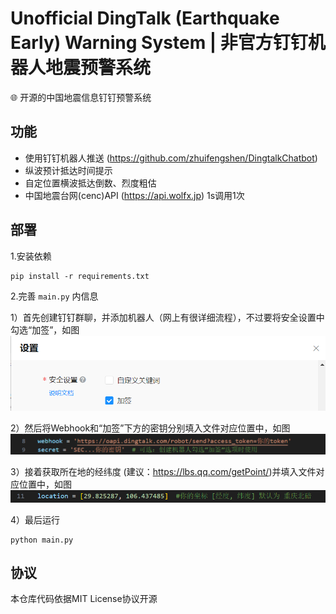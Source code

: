 # Unofficial DingTalk (Earthquake Early) Warning System | 非官方钉钉机器人地震预警系统
🌐 开源的中国地震信息钉钉预警系统

## 功能
- 使用钉钉机器人推送 (https://github.com/zhuifengshen/DingtalkChatbot)
- 纵波预计抵达时间提示
- 自定位置横波抵达倒数、烈度粗估
- 中国地震台网(cenc)API (https://api.wolfx.jp) 1s调用1次

## 部署
1.安装依赖
```
pip install -r requirements.txt
```

2.完善 `main.py` 内信息


1）首先创建钉钉群聊，并添加机器人（网上有很详细流程），不过要将安全设置中勾选“加签”，如图
![勾选“加签”](pictures/1.png)

2）然后将Webhook和“加签”下方的密钥分别填入文件对应位置中，如图
![填入信息](pictures/2.png)

3）接着获取所在地的经纬度 (建议：https://lbs.qq.com/getPoint/)并填入文件对应位置中，如图
![填入信息](pictures/3.png)

4）最后运行
```
python main.py
```

## 协议
本仓库代码依据MIT License协议开源

